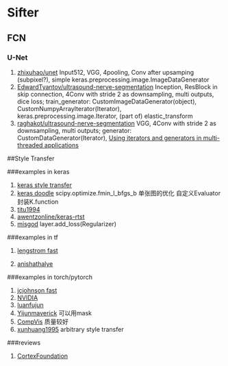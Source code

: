 # Sifter

## FCN

### U-Net
1. [zhixuhao/unet](https://github.com/zhixuhao/unet) Input512, VGG, 4pooling, Conv after upsamping (subpixel?), simple keras.preprocessing.image.ImageDataGenerator
2. [EdwardTyantov/ultrasound-nerve-segmentation](https://github.com/EdwardTyantov/ultrasound-nerve-segmentation) Inception, ResBlock in skip connection, 4Conv with stride 2 as downsampling, multi outputs, dice loss; train_generator: CustomImageDataGenerator(object), CustomNumpyArrayIterator(Iterator), keras.preprocessing.image.Iterator, (part of) elastic_transform 
3. [raghakot/ultrasound-nerve-segmentation](https://github.com/raghakot/ultrasound-nerve-segmentation) VGG, 4Conv with stride 2 as downsampling, multi outputs; generator: CustomDataGenerator(Iterator), [Using iterators and generators in multi-threaded applications](http://anandology.com/blog/using-iterators-and-generators/)



##Style Transfer

###examples in keras
1. [keras style transfer](https://github.com/keras-team/keras/blob/master/examples/neural_style_transfer.py)
2. [keras doodle](https://github.com/keras-team/keras/blob/master/examples/neural_doodle.py)
scipy.optimize.fmin_l_bfgs_b  单张图的优化 自定义Evaluator封装K.function
3. [titu1994](https://github.com/titu1994/Neural-Style-Transfer)
4. [awentzonline/keras-rtst](https://github.com/awentzonline/keras-rtst)
5. [misgod](https://github.com/misgod/fast-neural-style-keras)
layer.add_loss(Regularizer)

###examples in tf
1. [lengstrom fast](https://github.com/lengstrom/fast-style-transfer)

2. [anishathalye](https://github.com/anishathalye/neural-style/)


###examples in torch/pytorch
1. [jcjohnson fast](https://github.com/jcjohnson/fast-neural-style)
2. [NVIDIA](https://github.com/NVIDIA/FastPhotoStyle)
3. [luanfujun](https://github.com/luanfujun/deep-photo-styletransfer)
4. [Yijunmaverick](https://github.com/Yijunmaverick/UniversalStyleTransfer)
可以用mask
5. [CompVis](https://github.com/CompVis/adaptive-style-transfer)
质量较好
6. [xunhuang1995](https://github.com/xunhuang1995/AdaIN-style)
arbitrary style transfer

###reviews
1. [CortexFoundation](https://github.com/CortexFoundation/StyleTransferTrilogy)
